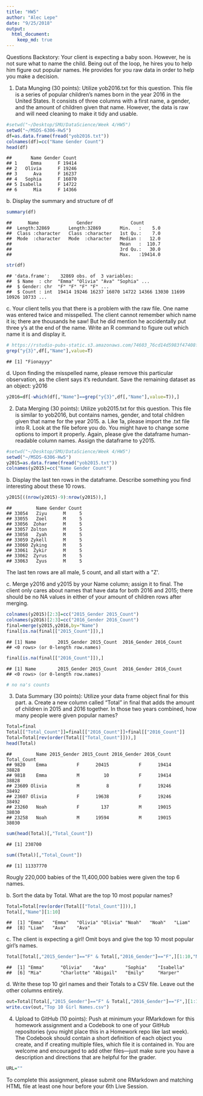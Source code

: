 ```yaml
---
title: "HW5"
author: "Alec Lepe"
date: "9/25/2018"
output: 
  html_document:
    keep_md: true
---
```




Questions
Backstory: Your client is expecting a baby soon. However, he is not sure what to name the child. Being out of the loop, he hires you to help him figure out popular names. He provides for you raw data in order to help you make a decision.
1. Data Munging (30 points): Utilize yob2016.txt for this question. This file is a series of popular children’s names born in the year 2016 in the United States. It consists of three columns with a first name, a gender, and the amount of children given that name. However, the data is raw and will need cleaning to make it tidy and usable.

```r
#setwd("~/Desktop/SMU/DataScience/Week 4/HW5")
setwd("~/MSDS-6306-Hw5")
df=as.data.frame(fread("yob2016.txt"))
colnames(df)=cc("Name Gender Count")
head(df)
```

```
##       Name Gender Count
## 1     Emma      F 19414
## 2   Olivia      F 19246
## 3      Ava      F 16237
## 4   Sophia      F 16070
## 5 Isabella      F 14722
## 6      Mia      F 14366
```
b. Display the summary and structure of df

```r
summary(df)
```

```
##      Name              Gender              Count        
##  Length:32869       Length:32869       Min.   :    5.0  
##  Class :character   Class :character   1st Qu.:    7.0  
##  Mode  :character   Mode  :character   Median :   12.0  
##                                        Mean   :  110.7  
##                                        3rd Qu.:   30.0  
##                                        Max.   :19414.0
```

```r
str(df)
```

```
## 'data.frame':	32869 obs. of  3 variables:
##  $ Name  : chr  "Emma" "Olivia" "Ava" "Sophia" ...
##  $ Gender: chr  "F" "F" "F" "F" ...
##  $ Count : int  19414 19246 16237 16070 14722 14366 13030 11699 10926 10733 ...
```
c. Your client tells you that there is a problem with the raw file. One name was entered twice and misspelled. The client cannot remember which name it is; there are thousands he saw! But he did mention he accidentally put three y’s at the end of the name. Write an R command to figure out which name it is and display it.

```r
# https://rstudio-pubs-static.s3.amazonaws.com/74603_76cd14d5983f47408fdf0b323550b846.html
grep("y{3}",df[,"Name"],value=T)
```

```
## [1] "Fionayyy"
```
d. Upon finding the misspelled name, please remove this particular observation, as the client says it’s redundant. Save the remaining dataset as an object: y2016

```r
y2016=df[-which(df[,"Name"]==grep("y{3}",df[,"Name"],value=T)),]
```
2. Data Merging (30 points): Utilize yob2015.txt for this question. This file is similar to yob2016, but contains names, gender, and total children given that name for the year 2015.
a. Like 1a, please import the .txt file into R. Look at the file before you do. You might have to change some options to import it properly. Again, please give the dataframe human-readable column names. Assign the dataframe to y2015.

```r
#setwd("~/Desktop/SMU/DataScience/Week 4/HW5")
setwd("~/MSDS-6306-Hw5")
y2015=as.data.frame(fread("yob2015.txt"))
colnames(y2015)=cc("Name Gender Count")
```
b. Display the last ten rows in the dataframe. Describe something you find interesting about these 10 rows.

```r
y2015[((nrow(y2015)-9):nrow(y2015)),]
```

```
##         Name Gender Count
## 33054   Ziyu      M     5
## 33055   Zoel      M     5
## 33056  Zohar      M     5
## 33057 Zolton      M     5
## 33058   Zyah      M     5
## 33059 Zykell      M     5
## 33060 Zyking      M     5
## 33061  Zykir      M     5
## 33062  Zyrus      M     5
## 33063   Zyus      M     5
```
The last ten rows are all male, 5 count, and all start with a "Z'.

c. Merge y2016 and y2015 by your Name column; assign it to final. The client only cares about names that have data for both 2016 and 2015; there should be no NA values in either of your amount of children rows after merging.

```r
colnames(y2015)[2:3]=cc("2015_Gender 2015_Count")
colnames(y2016)[2:3]=cc("2016_Gender 2016_Count")
final=merge(y2015,y2016,by="Name")
final[is.na(final[["2015_Count"]]),]
```

```
## [1] Name        2015_Gender 2015_Count  2016_Gender 2016_Count 
## <0 rows> (or 0-length row.names)
```

```r
final[is.na(final[["2016_Count"]]),]
```

```
## [1] Name        2015_Gender 2015_Count  2016_Gender 2016_Count 
## <0 rows> (or 0-length row.names)
```

```r
# no na's counts
```


3. Data Summary (30 points): Utilize your data frame object final for this part.
a. Create a new column called “Total” in final that adds the amount of children in 2015 and 2016 together. In those two years combined, how many people were given popular names?

```r
Total=final
Total[["Total_Count"]]=final[["2016_Count"]]+final[["2016_Count"]]
Total=Total[rev(order(Total[["Total_Count"]])),]
head(Total)
```

```
##         Name 2015_Gender 2015_Count 2016_Gender 2016_Count Total_Count
## 9820    Emma           F      20415           F      19414       38828
## 9818    Emma           M         10           F      19414       38828
## 23609 Olivia           M          8           F      19246       38492
## 23607 Olivia           F      19638           F      19246       38492
## 23260   Noah           F        137           M      19015       38030
## 23258   Noah           M      19594           M      19015       38030
```

```r
sum(head(Total)[,"Total_Count"])
```

```
## [1] 230700
```

```r
sum((Total)[,"Total_Count"])
```

```
## [1] 11337770
```
Rougly 220,000 babies of the 11,400,000 babies were given the top 6 names.

b. Sort the data by Total. What are the top 10 most popular names?

```r
Total=Total[rev(order(Total[["Total_Count"]])),]
Total[,"Name"][1:10]
```

```
##  [1] "Emma"   "Emma"   "Olivia" "Olivia" "Noah"   "Noah"   "Liam"  
##  [8] "Liam"   "Ava"    "Ava"
```
c. The client is expecting a girl! Omit boys and give the top 10 most popular girl’s
names.

```r
Total[Total[,"2015_Gender"]=="F" & Total[,"2016_Gender"]=="F",][1:10,"Name"]
```

```
##  [1] "Emma"      "Olivia"    "Ava"       "Sophia"    "Isabella" 
##  [6] "Mia"       "Charlotte" "Abigail"   "Emily"     "Harper"
```
d. Write these top 10 girl names and their Totals to a CSV file. Leave out the other columns entirely.

```r
out=Total[Total[,"2015_Gender"]=="F" & Total[,"2016_Gender"]=="F",][1:10,"Name"]
write.csv(out,"Top 10 Girl Names.csv")
```
4. Upload to GitHub (10 points): Push at minimum your RMarkdown for this homework assignment and a Codebook to one of your GitHub repositories (you might place this in a Homework repo like last week). The Codebook should contain a short definition of each object you create, and if creating multiple files, which file it is contained in. You are welcome and encouraged to add other files—just make sure you have a description and directions that are helpful for the grader.

```r
URL=""
```

To complete this assignment, please submit one RMarkdown and matching HTML file at least one hour before your 6th Live Session.

